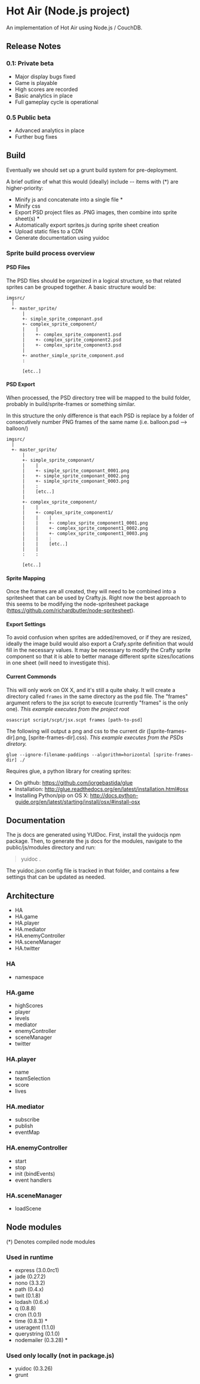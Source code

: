 Hot Air (Node.js project)
==========================

An implementation of Hot Air using Node.js / CouchDB.

Release Notes
-------------

### 0.1: Private beta

 - Major display bugs fixed
 - Game is playable
 - High scores are recorded
 - Basic analytics in place
 - Full gameplay cycle is operational

### 0.5 Public beta

 - Advanced analytics in place
 - Further bug fixes

 
Build
-----
 
Eventually we should set up a grunt build system for pre-deployment.
 
A brief outline of what this would (ideally) include -- items with (*) are higher-priority:
 
 - Minify js and concatenate into a single file *
 - Minify css
 - Export PSD project files as .PNG images, then combine into sprite sheet(s) *
 - Automatically export sprites.js during sprite sheet creation
 - Upload static files to a CDN
 - Generate documentation using yuidoc

### Sprite build process overview ###

#### PSD Files

The PSD files should be organized in a logical structure, so that related sprites can be grouped together. A basic structure would be:
	
	imgsrc/
	  |
	  +- master_sprite/
	      |
	      +- simple_sprite_componant.psd
	      +- complex_sprite_component/
	      |    |
	      |    +- complex_sprite_component1.psd
	      |    +- complex_sprite_component2.psd
	      |    +- complex_sprite_component3.psd
	      |
	      +- another_simple_sprite_component.psd
	      :
	      
	      [etc..]
	        
	
#### PSD Export

When processed, the PSD directory tree will be mapped to the build folder, probably in build/sprite-frames or something similar.

In this structure the only difference is that each PSD is replace by a folder of consecutively number PNG frames of the same name (i.e. balloon.psd --> balloon/)

	imgsrc/
	  |
	  +- master_sprite/
	      |
	      +- simple_sprite_componant/
	      |    |
	      |    +- simple_sprite_componant_0001.png
	      |    +- simple_sprite_componant_0002.png
	      |    +- simple_sprite_componant_0003.png
	      |    :
	      |    [etc..]
	      |
	      +- complex_sprite_component/
	      |    |
	      |    +- complex_sprite_component1/
	      |    |    |
	      |    |    +- complex_sprite_component1_0001.png
	      |    |    +- complex_sprite_component1_0002.png
	      |    |    +- complex_sprite_component1_0003.png
	      |    |    :
	      |    |    [etc..]	
	      |    |
	      :    : 
	      
	      [etc..]
	        
#### Sprite Mapping

Once the frames are all created, they will need to be combined into a spritesheet that can be used by Crafty.js. Right now the best approach to this seems to be modifying the node-spritesheet package (https://github.com/richardbutler/node-spritesheet).


#### Export Settings

To avoid confusion when sprites are added/removed, or if they are resized, ideally the image build would also export a Crafy.sprite definition that would fill in the necessary values. It may be necessary to modify the Crafty sprite component so that it is able to better manage different sprite sizes/locations in one sheet (will need to investigate this).

#### Current Commonds

This will only work on OX X, and it's still a quite shaky. It will create a directory called `frames` in the same directory as the psd file. The "frames" argument refers to the jsx script to execute (currently "frames" is the only one). _This example executes from the project root_

	osascript script/scpt/jsx.scpt frames [path-to-psd]

The following will output a png and css to the current dir ([sprite-frames-dir].png, [sprite-frames-dir].css). _This example executes from the PSDs diretory._

	glue --ignore-filename-paddings --algorithm=horizontal [sprite-frames-dir] ./
	
Requires glue, a python library for creating sprites: 
 - On github: https://github.com/jorgebastida/glue
 - Installation: http://glue.readthedocs.org/en/latest/installation.html#osx
 - Installing Python/pip on OS X: http://docs.python-guide.org/en/latest/starting/install/osx/#install-osx
	

Documentation
-------------

The js docs are generated using YUIDoc.  First, install the yuidocjs npm package. Then, to generate the js docs for the modules, navigate to the public/js/modules directory and run:

> yuidoc .

The yuidoc.json config file is tracked in that folder, and contains a few settings that can be updated as needed.


Architecture
------------

 - HA
 - HA.game
 - HA.player
 - HA.mediator
 - HA.enemyController
 - HA.sceneManager
 - HA.twitter

### HA ###
 - namespace
 
### HA.game ###
 - highScores
 - player
 - levels
 - mediator
 - enemyController
 - sceneManager
 - twitter

### HA.player ###
 - name
 - teamSelection
 - score
 - lives
 
### HA.mediator ###
 - subscribe
 - publish
 - eventMap
 
### HA.enemyController ###
 - start
 - stop
 - init (bindEvents)
 - event handlers
 
### HA.sceneManager ###
 - loadScene

Node modules
------------

(*) Denotes compiled node modules

### Used in runtime ###
 - express (3.0.0rc1)
 - jade (0.27.2)
 - nono (3.3.2)
 - path (0.4.x)
 - twit (0.1.8)
 - lodash (0.6.x)
 - q (0.8.8)
 - cron (1.0.1)
 - time (0.8.3) *
 - useragent (1.1.0)
 - querystring (0.1.0)
 - nodemailer (0.3.28) *
 
### Used only locally (not in package.js) ###
 - yuidoc (0.3.26)
 - grunt
